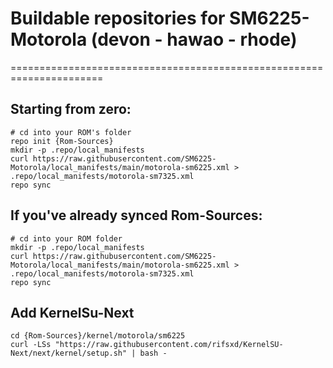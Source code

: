 # Buildable repositories for SM6225-Motorola (devon - hawao - rhode)
======================================================================

Starting from zero:
---------
    # cd into your ROM's folder
    repo init {Rom-Sources}
    mkdir -p .repo/local_manifests
    curl https://raw.githubusercontent.com/SM6225-Motorola/local_manifests/main/motorola-sm6225.xml > .repo/local_manifests/motorola-sm7325.xml
    repo sync


If you've already synced Rom-Sources:
----------
    # cd into your ROM folder
    mkdir -p .repo/local_manifests
    curl https://raw.githubusercontent.com/SM6225-Motorola/local_manifests/main/motorola-sm6225.xml > .repo/local_manifests/motorola-sm7325.xml
    repo sync

Add KernelSu-Next
---------
    cd {Rom-Sources}/kernel/motorola/sm6225
    curl -LSs "https://raw.githubusercontent.com/rifsxd/KernelSU-Next/next/kernel/setup.sh" | bash -